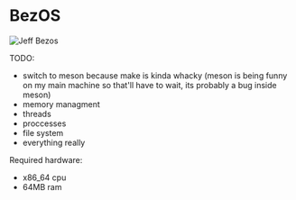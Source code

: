 # BezOS

![Jeff Bezos](https://upload.wikimedia.org/wikipedia/commons/6/6c/Jeff_Bezos_at_Amazon_Spheres_Grand_Opening_in_Seattle_-_2018_%2839074799225%29_%28cropped%29.jpg)

TODO:
- switch to meson because make is kinda whacky (meson is being funny on my main machine so that'll have to wait, its probably a bug inside meson)
- memory managment
- threads
- proccesses
- file system
- everything really

Required hardware:
- x86_64 cpu
- 64MB ram